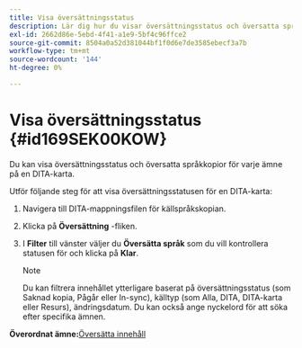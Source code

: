 ```yaml
---
title: Visa översättningsstatus
description: Lär dig hur du visar översättningsstatus och översatta språkkopior för varje ämne i en DITA-karta i AEM.
exl-id: 2662d86e-5ebd-4f41-a1e9-5bf4c96ffce2
source-git-commit: 8504a0a52d381044bf1f0d6e7de3585ebecf3a7b
workflow-type: tm+mt
source-wordcount: '144'
ht-degree: 0%

---
```


# Visa översättningsstatus {#id169SEK00KOW}

Du kan visa översättningsstatus och översatta språkkopior för varje ämne på en DITA-karta.

Utför följande steg för att visa översättningsstatusen för en DITA-karta:

1. Navigera till DITA-mappningsfilen för källspråkskopian.
1. Klicka på **Översättning** -fliken.
1. I **Filter** till vänster väljer du **Översätta språk** som du vill kontrollera statusen för och klicka på **Klar**.

   >[!NOTE]
   >
   > Du kan filtrera innehållet ytterligare baserat på översättningsstatus \(som Saknad kopia, Pågår eller In-sync\), källtyp \(som Alla, DITA, DITA-karta eller Resurs\), ändringsdatum. Du kan också ange nyckelord för att söka efter specifika ämnen.

**Överordnat ämne:**[&#x200B;Översätta innehåll](translation.md)
